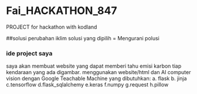 # Fai_HACKATHON_847
PROJECT for hackathon with kodland 

 ##solusi perubahan iklim
 solusi yang dipilih = Mengurani polusi

 ### ide project saya
 saya akan membuat website yang dapat memberi tahu emisi karbon tiap kendaraan yang ada digambar. menggunakan website/html dan AI computer vision dengan Google Teachable Machine
 yang dibutuhkan: a. flask
                  b. jinja
                  c.tensorflow
                  d.flask_sqlalchemy
                  e.keras
                  f.numpy
                  g.request
                  h.pillow
